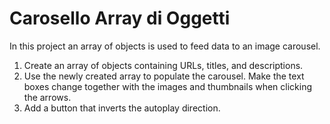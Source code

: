 # Carosello Array di Oggetti

In this project an array of objects is used to feed data to an image carousel.

1. Create an array of objects containing URLs, titles, and descriptions.  
2. Use the newly created array to populate the carousel. Make the text boxes change together with the images and thumbnails when clicking the arrows.  
3. Add a button that inverts the autoplay direction.